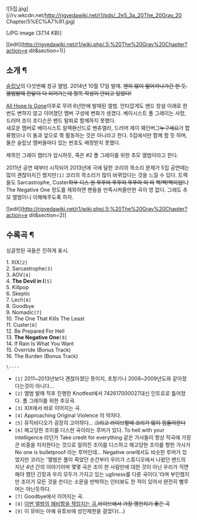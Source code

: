 ![5집.jpg](//rv.wkcdn.net/http://rigvedawiki.net/r1/pds/_2e5_3a_20The_20Gray_20
Chapter/5%EC%A7%91.jpg)

[JPG image (37.14 KB)]

[[edit](http://rigvedawiki.net/r1/wiki.php/.5:%20The%20Gray%20Chapter?action=e
dit&section=1)]

## 소개 ¶

  

[슬립낫](%EC%8A%AC%EB%A6%BD%EB%82%AB.md)의 다섯번째 정규 앨범. 2014년 10월 17일 발매.
<del>팬이 많이 떨어져나가긴 한 듯. 앨범발매 한달이 다 되어가는데 항목 작성이 안되고 있었다!</del>

  

[All Hope Is Gone](All%20Hope%20Is%20Gone.md)이후로 무려 6년만에 발매된 앨범. 안타깝게도 밴드
창설 이래로 한번도 변하지 않고 이어졌던 멤버 구성에 변화가 생겼다. 베이시스트 폴 그레이는 사망, 드러머 조이 조디슨은 밴드 탈퇴로
함께하지 못했다.  
새로운 멤버로 베이시스트 알렉<del>한</del>산드로 벤츄엘라, 드러머 제이 웨인버그<del>누구세요</del>가 합류했으나 이 둘과
앞으로 쭉 활동하는 것은 아니라고 한다. 5집에서만 함께 할 듯 하며, 둘은 슬립낫 멤버들마다 있는 번호도 배정받지 못했다.

  

제목인 그레이 챕터가 암시하듯, 죽은 #2 폴 그레이를 위한 추모 앨범이라고 한다.

  

2011년 공연 때부터 시작되어 2013년에 극에 달한 코리의 목소리 문제가 5집 공연때는 많이 괜찮아지긴 했지만`[1]` 코리의 목소리가
많이 바뀌었다는 것을 느낄 수 있다. 트랙들도 Sarcastrophe, Custer<del>하우 디스 원 뚜뚜따 뚜뚜따 뚜뚜따 따
따</del> <del>뻑!뻑!뻑미업!</del>나 The Negative One 정도를 제외하면 팬들을 만족시켜줄만한 곡이 영 없다.
그래도 추모 앨범이니 이해해주도록 하자.

  

[[edit](http://rigvedawiki.net/r1/wiki.php/.5:%20The%20Gray%20Chapter?action=e
dit&section=2)]

## 수록곡 ¶

  

싱글컷된 곡들은 진하게 표시.

  

1\. XIX`[2]`  
2\. Sarcastrophe`[3]`  
3\. AOV`[4]`  
4\. **The Devil in I**`[5]`  
5\. Killpop  
6\. Skeptic  
7\. Lech`[6]`  
8\. Goodbye  
9\. Nomadic`[7]`  
10\. The One That Kills The Least  
11\. Custer`[8]`  
12\. Be Prepared For Hell  
13\. **The Negative One**`[9]`  
14\. If Rain Is What You Want  
15\. Override (Bonus Track)  
16\. The Burden (Bonus Track)

  
  
  
  
  

`\----`

  * `[1]` 2011~2013년보다 괜찮아졌단 뜻이지, 초창기나 2008~2009년도와 같아졌다는것이 아니다...
  * `[2]` 앨범 발매 직후 진행한 Knotfest에서 742617000027대신 인트로로 틀어졌다. 폴 그레이를 위한 추모곡.
  * `[3]` XIX에서 바로 이어지는 곡.
  * `[4]` Approaching Original Violence 의 약자다.
  * `[5]` 뮤직비디오가 굉장히 고어하다... <del>그리고 라이브할때 코리가 많이 힘들어한다</del>
  * `[6]` 해고당한 조이를 디스한 곡이라는 루머가 있다. To hell with your intelligence 라던가 Take credit for everything 같은 가사들이 항상 작곡에 가장 큰 비중을 차지한다는 것으로 알려진 조이를 디스하고 해고당한 조이를 향한 가사가 No one is bulletproof 라는 루머인데... Negative one에서도 비슷한 루머가 있었지만 코리는 '앨범은 폴이 죽었던 순간부터 우리가 스튜디오에서 나왔던 밴드의 지난 4년 간의 이야기이며 몇몇 곡은 조이 한 사람만에 대한 것이 아닌 우리가 직면해야 했던 긴장과 우리 모두가 가지고 있는 ugliness를 다룬 곡이다.'라며 부인했지만 조이가 모든 것을 쓴다는 소문을 반박하는 인터뷰도 한 적이 있어서 완전히 뻘루머는 아닌듯하다.
  * `[7]` Goodbye에서 이어지는 곡.
  * `[8]` [이번 앨범의 헤비함을 책임지는 곡.](%EB%BF%8C%EB%BF%8C%EB%BD%95.md)<del>라이브에서 가장 깽판치기 좋은 곡</del>
  * `[9]` 이 뮤비는 아예 유튜브에 성인제한을 걸었다(...)

